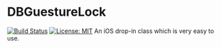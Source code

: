 # DBGuestureLock
[![Build Status](https://travis-ci.org/i36lib/DBGuestureLock.svg)](https://travis-ci.org/i36lib/DBGuestureLock)  [![License: MIT](https://img.shields.io/cocoapods/l/MBProgressHUD.svg?style=flat)](http://opensource.org/licenses/MIT)
An iOS drop-in class which is very easy to use.
